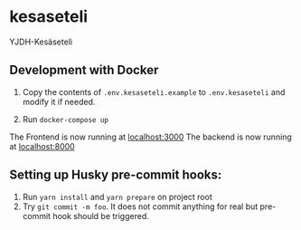 # kesaseteli
YJDH-Kesäseteli

## Development with Docker

1. Copy the contents of `.env.kesaseteli.example` to `.env.kesaseteli` and modify it if needed.

2. Run `docker-compose up`

The Frontend is now running at [localhost:3000](http://localhost:3000)
The backend is now running at [localhost:8000](http://localhost:8000)

## Setting up Husky pre-commit hooks:

1. Run `yarn install` and `yarn prepare` on project root
2. Try `git commit -m foo`. It does not commit anything for real but pre-commit hook should be triggered.
